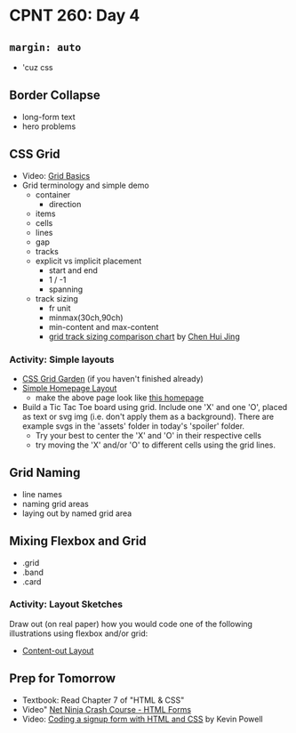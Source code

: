 # CPNT 260: Day 4
## `margin: auto`
- 'cuz css

## Border Collapse
- long-form text
- hero problems

## CSS Grid
- Video: [Grid Basics](https://youtu.be/FEnRpy9Xfes)
- Grid terminology and simple demo
  - container
    - direction
  - items
  - cells
  - lines
  - gap
  - tracks
  - explicit vs implicit placement
    - start and end
    - 1 / -1
    - spanning
  - track sizing
    - fr unit
    - minmax(30ch,90ch)
    - min-content and max-content
    - [grid track sizing comparison chart](https://codepen.io/huijing/pen/GPrQwN) by [Chen Hui Jing](https://codepen.io/huijing)

### Activity: Simple layouts
  - [CSS Grid Garden](https://cssgridgarden.com/) (if you haven't finished already)
  - [Simple Homepage Layout](https://codepen.io/acidtone/pen/MWgqaYg)
    - make the above page look like [this homepage](https://codepen.io/acidtone/pen/QejVBW)
  - Build a Tic Tac Toe board using grid. Include one 'X' and one 'O', placed as text or svg img (i.e. don't apply them as a background). There are example svgs in the 'assets' folder in today's 'spoiler' folder.
    - Try your best to center the 'X' and 'O' in their respective cells
    - try moving the 'X' and/or 'O' to different cells using the grid lines.

## Grid Naming
- line names
- naming grid areas
- laying out by named grid area

## Mixing Flexbox and Grid
  - .grid
  - .band
  - .card

### Activity: Layout Sketches
Draw out (on real paper) how you would code one of the following illustrations using flexbox and/or grid:
  - [Content-out Layout](https://alistapart.com/article/content-out-layout/#section6)

## Prep for Tomorrow
- Textbook: Read Chapter 7 of "HTML & CSS"
- Video" [Net Ninja Crash Course - HTML Forms](https://www.youtube.com/watch?v=YwbIeMlxZAU)
- Video: [Coding a signup form with HTML and CSS](https://youtu.be/Wi6yaOtNPPE) by Kevin Powell